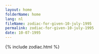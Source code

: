 ```yaml
---
layout: home
folderName: home
lang: nl
fileName: zodiac-for-given-10-july-1995
permalink: zodiac-for-given-10-july-1995
date: 10-07-1995
---
```

{% include zodiac.html %}
